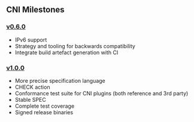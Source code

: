 
## CNI Milestones

### [v0.6.0](https://github.com/containernetworking/cni/milestones/v0.6.0)


- IPv6 support
- Strategy and tooling for backwards compatibility
- Integrate build artefact generation with CI

### [v1.0.0](https://github.com/containernetworking/cni/milestones/v1.0.0)

- More precise specification language
- CHECK action
- Conformance test suite for CNI plugins (both reference and 3rd party)
- Stable SPEC
- Complete test coverage
- Signed release binaries

